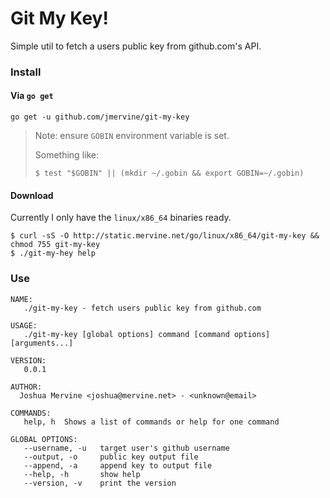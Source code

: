 # Git My Key!

Simple util to fetch a users public key from github.com's API.

### Install

#### Via `go get`

```
go get -u github.com/jmervine/git-my-key
```

> Note: ensure `GOBIN` environment variable is set.
>
> Something like:
>
> `$ test "$GOBIN" || (mkdir ~/.gobin && export GOBIN=~/.gobin)`

#### Download

Currently I only have the `linux/x86_64` binaries ready.

```
$ curl -sS -O http://static.mervine.net/go/linux/x86_64/git-my-key && chmod 755 git-my-key
$ ./git-my-hey help
```

### Use

```
NAME:
   ./git-my-key - fetch users public key from github.com

USAGE:
   ./git-my-key [global options] command [command options] [arguments...]

VERSION:
   0.0.1

AUTHOR:
  Joshua Mervine <joshua@mervine.net> - <unknown@email>

COMMANDS:
   help, h	Shows a list of commands or help for one command

GLOBAL OPTIONS:
   --username, -u 	target user's github username
   --output, -o 	public key output file
   --append, -a		append key to output file
   --help, -h		show help
   --version, -v	print the version

```

